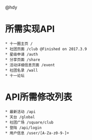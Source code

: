 @hdy
# 所需实现API
	* 十一圈主页 /
	* 社团页面 /club @Finished on 2017.3.9
	* 星级申请 /auth
	* 分享页面 /share
	* 活动详细信息页面 /event
	* 社团名录 /wall
	* 十一论坛

# API所需修改列表
	* 最新活动 /api
	* 天台 /global
	* 社团广场 /square/club
	* 登陆 /api/login
	* 用户信息 /user/[A-Za-z0-9-]+
